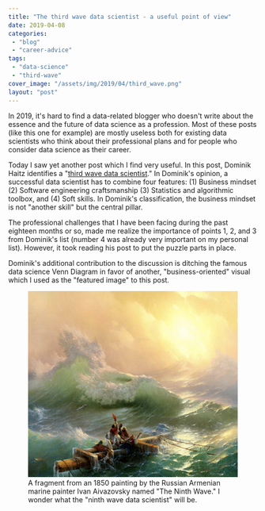 ```yaml
---
title: "The third wave data scientist - a useful point of view"
date: 2019-04-08
categories: 
 - "blog"
 - "career-advice"
tags: 
 - "data-science"
 - "third-wave"
cover_image: "/assets/img/2019/04/third_wave.png"
layout: "post"
---
```


<!-- wp:paragraph -->
In 2019, it's hard to find a data-related blogger who doesn't write about the essence and the future of data science as a profession. Most of these posts (like this one for example) are mostly useless both for existing data scientists who think about their professional plans and for people who consider data science as their career.


<!-- /wp:paragraph -->

<!-- wp:paragraph -->
Today I saw yet another post which I find very useful. In this post, Dominik Haitz identifies a "[third wave data scientist](https://towardsdatascience.com/the-third-wave-data-scientist-1421df7433c9)." In Dominik's opinion, a successful data scientist has to combine four features: (1) Business mindset (2) Software engineering craftsmanship (3) Statistics and algorithmic toolbox, and (4) Soft skills. In Dominik's classification, the business mindset is not "another skill" but the central pillar.


<!-- /wp:paragraph -->

<!-- wp:paragraph -->
The professional challenges that I have been facing during the past eighteen months or so, made me realize the importance of points 1, 2, and 3 from Dominik's list (number 4 was already very important on my personal list). However, it took reading his post to put the puzzle parts in place. 


<!-- /wp:paragraph -->

<!-- wp:paragraph -->
Dominik's additional contribution to the discussion is ditching the famous data science Venn Diagram in favor of another, "business-oriented" visual which I used as the "featured image" to this post. 


<!-- /wp:paragraph -->

<!-- wp:image {"id":2468,"width":537,"height":375} -->
<figure class="wp-block-image is-resized"><img src="/assets/img/2019/04/screen-shot-2019-04-08-at-13.33.02.png" alt="Painting: sailors in a wavy sea" class="wp-image-2468" width="537" height="375"><figcaption>A fragment from an 1850 painting by the Russian Armenian marine painter Ivan Aivazovsky named "The Ninth Wave." I wonder what the "ninth wave data scientist" will be.</figcaption></figure>
<!-- /wp:image -->

<!-- wp:paragraph -->

<!-- /wp:paragraph -->
